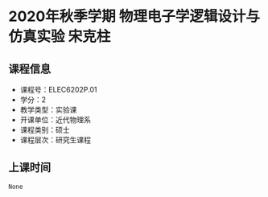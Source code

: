 # 2020年秋季学期 物理电子学逻辑设计与仿真实验 宋克柱






## 课程信息

- 课程号：ELEC6202P.01
- 学分：2
- 教学类型：实验课
- 开课单位：近代物理系
- 课程类别：硕士
- 课程层次：研究生课程

## 上课时间

```
None
```

